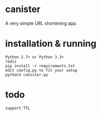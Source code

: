 canister
========

A very simple URL shortening app.

installation & running
======================

    Python 2.7+ or Python 3.3+
    redis
    pip install -r requirements.txt
    edit config.py to fit your setup
    python3 canister.py

todo
====

    support TTL